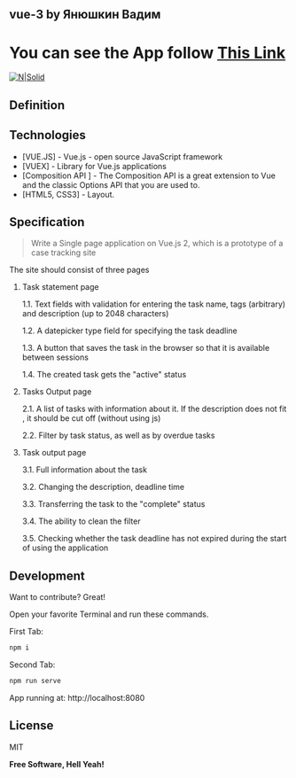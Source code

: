 ## vue-3 by Янюшкин Вадим
# You can see the App follow [This Link](https://vue-3.vercel.app/)
[![N|Solid](https://i.ibb.co/vHpsNKL/logo.png)](https://nodesource.com/products/nsolid)
## Definition



## Technologies
- [VUE.JS] - Vue.js - open source JavaScript framework
- [VUEX] - Library for Vue.js applications
- [Composition API ] - The Composition API is a great extension to Vue and the classic Options API that you are used to.
- [HTML5, CSS3] - Layout.


## Specification

> Write a Single page application on Vue.js 2, which is a prototype of a case tracking site

The site should consist of three pages

1. Task statement page

   1.1. Text fields with validation for entering the task name, tags (arbitrary) and description (up to 2048 characters)

   1.2. A datepicker type field for specifying the task deadline

   1.3. A button that saves the task in the browser so that it is available between sessions

   1.4. The created task gets the "active" status


2. Tasks Output page

   2.1. A list of tasks with information about it. If the description does not fit , it should be cut off (without using js)

   2.2. Filter by task status, as well as by overdue tasks


3. Task output page

   3.1. Full information about the task

   3.2. Changing the description, deadline time

   3.3. Transferring the task to the "complete" status

   3.4. The ability to clean the filter

   3.5. Checking whether the task deadline has not expired during the start of using the application

## Development

Want to contribute? Great!


Open your favorite Terminal and run these commands.

First Tab:

```sh
npm i
```

Second Tab:

```sh
npm run serve
```

App running at:
http://localhost:8080


## License

MIT

**Free Software, Hell Yeah!**